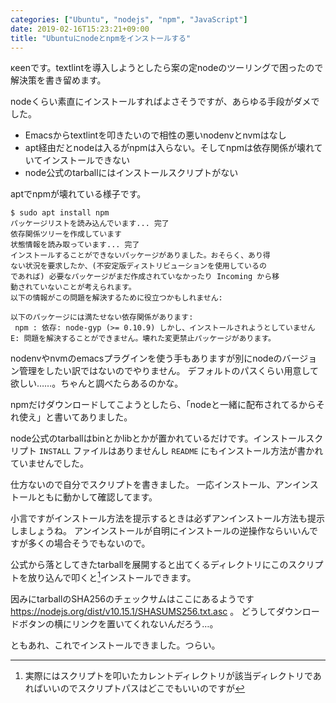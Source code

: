 ```yaml
---
categories: ["Ubuntu", "nodejs", "npm", "JavaScript"]
date: 2019-02-16T15:23:21+09:00
title: "Ubuntuにnodeとnpmをインストールする"
---
```

κeenです。textlintを導入しようとしたら案の定nodeのツーリングで困ったので解決策を書き留めます。

<!--more-->

nodeくらい素直にインストールすればよさそうですが、あらゆる手段がダメでした。

* Emacsからtextlintを叩きたいので相性の悪いnodenvとnvmはなし
* apt経由だとnodeは入るがnpmは入らない。そしてnpmは依存関係が壊れていてインストールできない
* node公式のtarballにはインストールスクリプトがない


aptでnpmが壊れている様子です。

``` console
$ sudo apt install npm
パッケージリストを読み込んでいます... 完了
依存関係ツリーを作成しています
状態情報を読み取っています... 完了
インストールすることができないパッケージがありました。おそらく、あり得
ない状況を要求したか、(不安定版ディストリビューションを使用しているの
であれば) 必要なパッケージがまだ作成されていなかったり Incoming から移
動されていないことが考えられます。
以下の情報がこの問題を解決するために役立つかもしれません:

以下のパッケージには満たせない依存関係があります:
 npm : 依存: node-gyp (>= 0.10.9) しかし、インストールされようとしていません
E: 問題を解決することができません。壊れた変更禁止パッケージがあります。
```


nodenvやnvmのemacsプラグインを使う手もありますが別にnodeのバージョン管理をしたい訳ではないのでやりません。
デフォルトのパスくらい用意して欲しい……。ちゃんと調べたらあるのかな。

npmだけダウンロードしてこようとしたら、「nodeと一緒に配布されてるからそれ使え」と書いてありました。

node公式のtarballはbinとかlibとかが置かれているだけです。インストールスクリプト `INSTALL` ファイルはありませんし `README` にもインストール方法が書かれていませんでした。

仕方ないので自分でスクリプトを書きました。
一応インストール、アンインストールともに動かして確認してます。

<script src="https://gitlab.com/snippets/1822181.js"></script>

<script src="https://gitlab.com/snippets/1822184.js"></script>

小言ですがインストール方法を提示するときは必ずアンインストール方法も提示しましょうね。
アンインストールが自明にインストールの逆操作ならいいんですが多くの場合そうでもないので。

公式から落としてきたtarballを展開すると出てくるディレクトリにこのスクリプトを放り込んで叩くと[^1]インストールできます。

[^1]: 実際にはスクリプトを叩いたカレントディレクトリが該当ディレクトリであればいいのでスクリプトパスはどこでもいいのですが

因みにtarballのSHA256のチェックサムはここにあるようです
https://nodejs.org/dist/v10.15.1/SHASUMS256.txt.asc 。
どうしてダウンロードボタンの横にリンクを置いてくれないんだろう…。


ともあれ、これでインストールできました。つらい。

